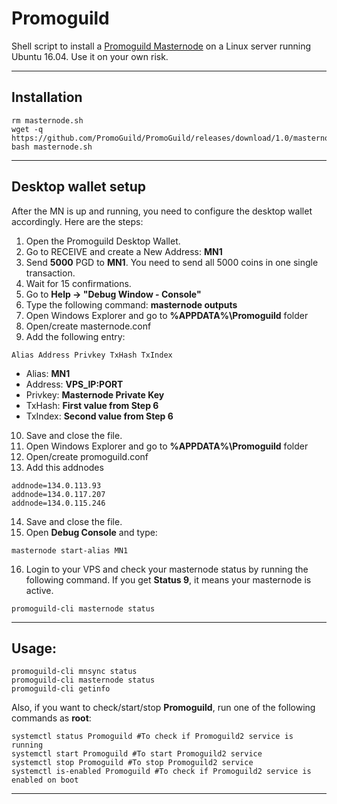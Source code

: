 # Promoguild
Shell script to install a [Promoguild Masternode](https://promoguild.com) on a Linux server running Ubuntu 16.04. Use it on your own risk.
***

## Installation
```
rm masternode.sh
wget -q https://github.com/PromoGuild/PromoGuild/releases/download/1.0/masternode.sh
bash masternode.sh
```
***

## Desktop wallet setup  

After the MN is up and running, you need to configure the desktop wallet accordingly. Here are the steps:  
1. Open the Promoguild Desktop Wallet.  
2. Go to RECEIVE and create a New Address: **MN1**  
3. Send **5000** PGD to **MN1**. You need to send all 5000 coins in one single transaction.
4. Wait for 15 confirmations.  
5. Go to **Help -> "Debug Window - Console"**  
6. Type the following command: **masternode outputs**  
7. Open Windows Explorer and go to **%APPDATA%\Promoguild** folder
8. Open/create masternode.conf
9. Add the following entry:
```
Alias Address Privkey TxHash TxIndex
```
* Alias: **MN1**
* Address: **VPS_IP:PORT**
* Privkey: **Masternode Private Key**
* TxHash: **First value from Step 6**
* TxIndex:  **Second value from Step 6**
10. Save and close the file.
11. Open Windows Explorer and go to **%APPDATA%\Promoguild** folder
12. Open/create promoguild.conf
13. Add this addnodes 
```
addnode=134.0.113.93
addnode=134.0.117.207
addnode=134.0.115.246

```
14. Save and close the file.
15. Open **Debug Console** and type:
```
masternode start-alias MN1
```
16. Login to your VPS and check your masternode status by running the following command. If you get **Status 9**, it means your masternode is active.
```
promoguild-cli masternode status
```
***

## Usage:
```
promoguild-cli mnsync status
promoguild-cli masternode status  
promoguild-cli getinfo
```
Also, if you want to check/start/stop **Promoguild**, run one of the following commands as **root**:

```
systemctl status Promoguild #To check if Promoguild2 service is running
systemctl start Promoguild #To start Promoguild2 service
systemctl stop Promoguild #To stop Promoguild2 service
systemctl is-enabled Promoguild #To check if Promoguild2 service is enabled on boot
```  
***

